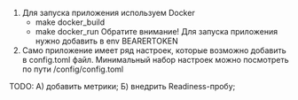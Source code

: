 1) Для запуска приложения используем Docker
    - make docker_build
    - make docker_run
Обратите внимание! Для запуска приложения нужно добавить в env BEARERTOKEN
2) Само приложение имеет ряд настроек, которые возможно добавить в config.toml файл.
Минимальный набор настроек можно посмотреть по пути /config/config.toml


TODO: A) добавить метрики; Б) внедрить Readiness-пробу;
